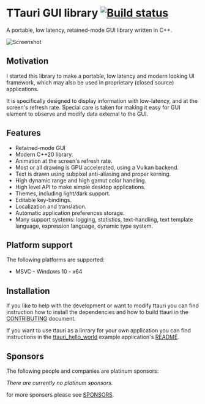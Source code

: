 TTauri GUI library [![Build status](https://ci.appveyor.com/api/projects/status/baqx98wu1ombp3d2/branch/main?svg=true)](https://ci.appveyor.com/project/takev/ttauri/branch/main)
==================

A portable, low latency, retained-mode GUI library written in C++.

![Screenshot](docs/media/screenshots/demo_v0.2.0.gif)

Motivation
----------

I started this library to make a portable, low latency and modern looking
UI framework, which may also be used in proprietary (closed source) applications.

It is specifically designed to display information with low-latency,
and at the screen's refresh rate. Special care is taken for making
it easy for GUI element to observe and modify data external to the GUI.

Features
--------

 - Retained-mode GUI
 - Modern C++20 library.
 - Animation at the screen's refresh rate.
 - Most or all drawing is GPU accelerated, using a Vulkan backend.
 - Text is drawn using subpixel anti-aliasing and proper kerning.
 - High dynamic range and high gamut color handling.
 - High level API to make simple desktop applications.
 - Themes, including light/dark support.
 - Editable key-bindings.
 - Localization and translation.
 - Automatic application preferences storage.
 - Many support systems: logging, statistics, text-handling,
   text template language, expression language, dynamic type system.

Platform support
----------------

The following platforms are supported:

 - MSVC - Windows 10 - x64

Installation
------------

If you like to help with the development or want to modify ttauri you can
find instruction how to install the dependencies and how to build ttauri in the
[CONTRIBUTING](docs/CONTRIBUTING.md) document.

If you want to use ttauri as a linrary for your own application you can
find instructions in the [ttauri_hello_world](https://github.com/ttauri-project/ttauri_hello_world)
example application's [README](https://github.com/ttauri-project/ttauri_hello_world/blob/main/README.md).

Sponsors
--------

The following people and companies are platinum sponsors:

_There are currently no platinum sponsors._

for more sponsers please see [SPONSORS](SPONSORS.md).
